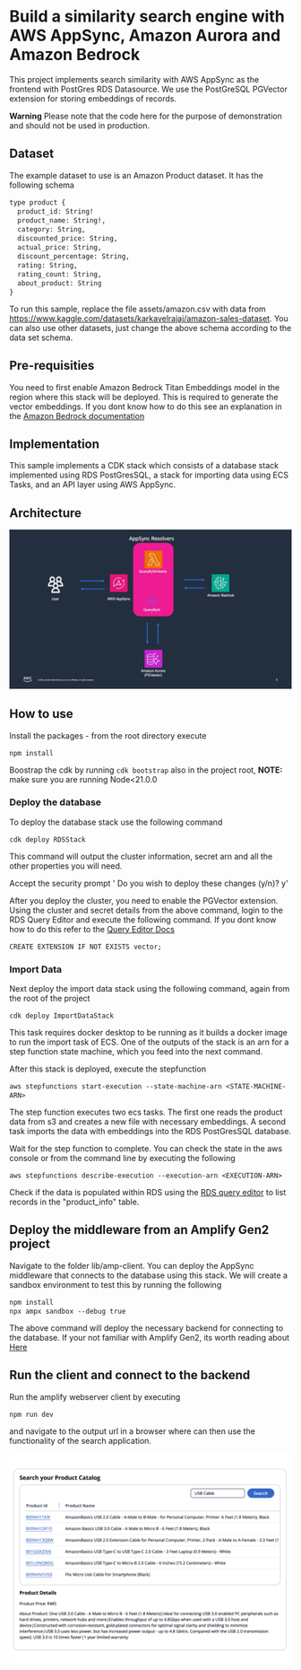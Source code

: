 # Build a similarity search engine with AWS AppSync, Amazon Aurora and Amazon Bedrock

This project implements search similarity with AWS AppSync as the frontend with PostGres RDS Datasource. We use the PostGreSQL PGVector extension for storing embeddings of records.

**Warning**
Please note that the code here for the purpose of demonstration and should not be used in production.

## Dataset

The example dataset to use is an Amazon Product dataset. It has the following schema
```
type product {
  product_id: String!
  product_name: String!,
  category: String,
  discounted_price: String,
  actual_price: String,
  discount_percentage: String,
  rating: String,
  rating_count: String,
  about_product: String
}
```

To run this sample, replace the file assets/amazon.csv with data from https://www.kaggle.com/datasets/karkavelrajaj/amazon-sales-dataset. You can also use other datasets, just change the above schema according to the data set schema.

## Pre-requisities

You need to first enable Amazon Bedrock Titan Embeddings model in the region where this stack will be deployed. This is required to generate the vector embeddings. If you dont know how to do this see an explanation in the  [Amazon Bedrock documentation](https://docs.aws.amazon.com/bedrock/latest/userguide/model-access.html)

## Implementation

This sample implements a CDK stack which consists of a database stack implemented using RDS PostGresSQL, a stack for importing data using ECS Tasks, and an API layer using AWS AppSync. 

## Architecture

<img src="images/appsync-pgvector-arch.jpg" alt="drawing" width="600"/>

## How to use

Install the packages - from the root directory execute
```
npm install
```

Boostrap the cdk by running `cdk bootstrap` also in the project root, **NOTE:** make sure you are running Node<21.0.0

### Deploy the database
To deploy the database stack use the following command
```
cdk deploy RDSStack
```
This command will output the cluster information, secret arn and all the other properties you will need.

Accept the security prompt '
Do you wish to deploy these changes (y/n)? y'

After you deploy the cluster, you need to enable the PGVector extension. Using the cluster and secret details from the above command, login to the RDS Query Editor and execute the following command.  If you dont know how to do this refer to the [Query Editor Docs](https://docs.aws.amazon.com/AmazonRDS/latest/AuroraUserGuide/query-editor.html#query-editor.running)

```
CREATE EXTENSION IF NOT EXISTS vector;
```

### Import Data
Next deploy the import data stack using the following command, again from the root of the project
```
cdk deploy ImportDataStack
```
This task requires docker desktop to be running as it builds a docker image to run the import task of ECS. One of the outputs of the stack is an arn for a step function state machine, which you feed into the next command. 

After this stack is deployed, execute the stepfunction
```
aws stepfunctions start-execution --state-machine-arn <STATE-MACHINE-ARN>
```
The step function executes two ecs tasks. The first one reads the product data from s3 and creates a new file with necessary embeddings. A second task imports the data with embeddings into the RDS PostGresSQL database.

Wait for the step function to complete. You can check the state in the aws console or from the command line by executing the following
```
aws stepfunctions describe-execution --execution-arn <EXECUTION-ARN>
```

Check if the data is populated within RDS using the [RDS query editor](https://docs.aws.amazon.com/AmazonRDS/latest/AuroraUserGuide/query-editor.html#query-editor.running) to list records in the "product_info" table.

## Deploy the middleware from an Amplify Gen2 project

Navigate to the folder lib/amp-client. You can deploy the AppSync middleware that connects to the database using this stack. We will create a sandbox environment to test this by running the following

```
npm install
npx ampx sandbox --debug true
```
The above command will deploy the necessary backend for connecting to the database. If your not familiar with Amplify Gen2, its worth reading about [Here](https://docs.amplify.aws/react/build-a-backend/data/set-up-data/)

## Run the client and connect to the backend

Run the amplify webserver client by executing
```
npm run dev
```

and navigate to the output url in a browser where can then use the functionality of the search application.

<img src="images/appsync-client.png" alt="drawing" width="600"/>
